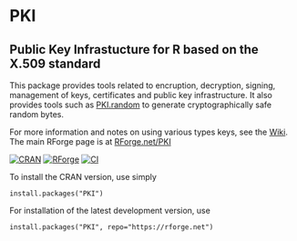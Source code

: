 # PKI
## Public Key Infrastucture for R based on the X.509 standard

This package provides tools related to encruption, decryption, signing, management of keys,
certificates and public key infrastructure. It also provides tools such as
[PKI.random](https://rforge.net/doc/packages/PKI/PKI.random.html) to
generate cryptographically safe random bytes.

For more information and notes on using various types keys, see the [Wiki](https://github.com/s-u/PKI/wiki). The main RForge page is at [RForge.net/PKI](https://rforge.net/PKI)

[![CRAN](https://img.shields.io/cran/v/PKI?color=%236b0&label=CRAN)](https://cran.r-project.org/package=PKI)
[![RForge](https://img.shields.io/endpoint?label=RForge&url=https%3A%2F%2Frforge.net%2Fdo%2Fvershield%2FPKI)](https://RForge.net/PKI)
[![CI](https://travis-ci.com/s-u/PKI.svg?branch=master)](https://travis-ci.com/github/s-u/PKI)

To install the CRAN version, use simply

```
install.packages("PKI")
```

For installation of the latest development version, use

```
install.packages("PKI", repo="https://rforge.net")
```
